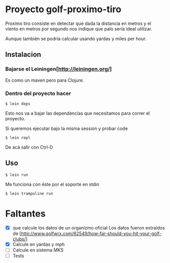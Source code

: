 # Proyecto golf-proximo-tiro

Proximo tiro consiste en detectar que dada la distancia en metros y el viento
en metros por segundo nos indique que palo sería ideal utilizar.

Aunque también se podría calcular usando yardas y miles per hour.

## Instalacion

### Bajarse el Leiningen[http://leiningen.org/]
 Es como un maven pero para Clojure.

### Dentro del proyecto hacer
```
$ lein deps
```
 Esto nos va a bajar las dependencias que necesitamos para correr el proyecto.
 
 Si queremos ejecutar bajo la misma session y probar code
 ```
$ lein repl
```
 De acá salir con Ctrl-D


## Uso

```
$ lein run
```

Me funciona con éste por el soporte en stdin
```
$ lein trampoline run
```

# Faltantes

- [x] que calcule los datos de un organizmo oficial
   Los datos fueron extraidos de [http://www.golfwrx.com/62549/how-far-should-you-hit-your-golf-clubs/]
- [x] Calcule en yardas y mph
- [ ] Calcule en sistema MKS
- [ ] Tests
